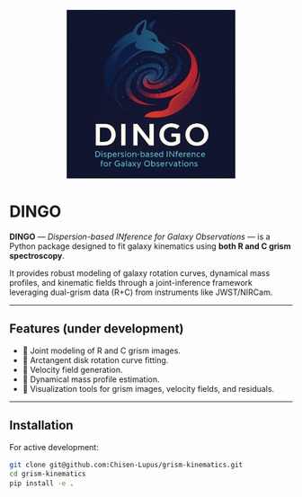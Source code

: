 <p align="center">
  <img src="fig/logo.png" alt="DINGO Logo" width="300"/>
</p>

# DINGO

**DINGO** — *Dispersion-based INference for Galaxy Observations* — is a Python package designed to fit galaxy kinematics using **both R and C grism spectroscopy**.

It provides robust modeling of galaxy rotation curves, dynamical mass profiles, and kinematic fields through a joint-inference framework leveraging dual-grism data (R+C) from instruments like JWST/NIRCam.

---

## Features (under development)

- 🔵 Joint modeling of R and C grism images.
- 🔵 Arctangent disk rotation curve fitting.
- 🔵 Velocity field generation.
- 🔵 Dynamical mass profile estimation.
- 🔵 Visualization tools for grism images, velocity fields, and residuals.

---

## Installation

For active development:

```bash
git clone git@github.com:Chisen-Lupus/grism-kinematics.git
cd grism-kinematics
pip install -e .
